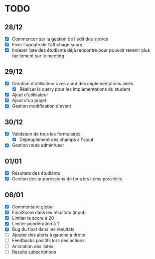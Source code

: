 # TODO
## 28/12
- [x] Commencer par la gestion de l'edit des scores
- [x] Fixer l'update de l'affichage score
- [x] Indexer liste des étudiants déjà rencontré pour pouvoir revenir plus facilement sur le meeting

## 29/12

- [x] Création d'utilisateur avec ajout des implementations aisés
    - [x] Réaliser la query pour les implémentations du student
- [x] Ajout d'utilisateur
- [x] Ajout d'un projet
- [x] Gestion modification d'event

## 30/12

- [x] Validation de tous les formulaires
    - [x] Dépeuplement des champs à l'ajout
- [x] Gestion route admin/user

## 01/01

- [x] Résultats des étudiants
- [x] Gestion des suppressions de tous les items possibles

## 08/01

- [x] Commentaire global
- [x] FinalScore dans les résultats (input)
- [x] Limiter le score à 20
- [x] Limiter pondération à 1
- [x] Bug du float dans les résultats
- [ ] Ajouter des alerts à gauche à droite
- [ ] Feedbacks positifs lors des actions
- [ ] Animation des listes
- [ ] Results subscriptions